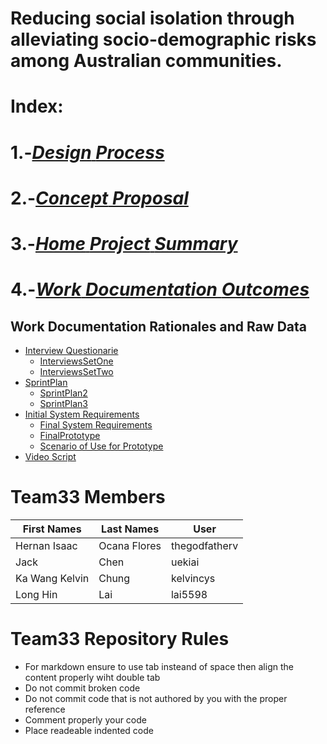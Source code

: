 # Reducing social isolation through alleviating socio-demographic risks among Australian communities.
# **Index:**
  # 1.-[_Design_ _Process_](https://github.com/deco3500-2018/team33/wiki/Design-Process-Overview)
  # 2.-[_Concept_ _Proposal_](https://github.com/deco3500-2018/team33/wiki/Concept-Proposal)
  # 3.-[_Home_ _Project_ _Summary_](https://github.com/deco3500-2018/team33/wiki)
  # 4.-[_Work_ _Documentation_ _Outcomes_](https://github.com/deco3500-2018/team33/wiki/Ongoing-documentation-of-work)
 ## **Work Documentation Rationales and Raw Data**
  * [Interview Questionarie](./Questionarie)
    * [InterviewsSetOne](./InterviewsSetOne)
    * [InterviewsSetTwo](./InterviewsSetTwo)
  * [SprintPlan](./SprintPlan)
    * [SprintPlan2](./SprintPlan2)
    * [SprintPlan3](./SprintPlan3)
  * [Initial System Requirements](./initialRequirement)
     * [Final System Requirements](./SystemRequirements)
     * [FinalPrototype](./FinalPrototype)
     * [Scenario of Use for Prototype](./scenario)
  * [Video Script](./scenario)


# Team33 Members 

| First Names  | Last Names  | User         | 
| ----------- |  --------   | ------------  |
|Hernan Isaac | Ocana Flores| thegodfatherv |
| Jack        | Chen        | uekiai        |
|Ka Wang Kelvin|Chung       |kelvincys      |
|Long Hin      |Lai         |lai5598         |


# Team33 Repository Rules 

* For markdown ensure to use tab insteand of space then align the content properly wiht double tab
* Do not commit broken code
* Do not commit code that is not authored by you with the proper reference
* Comment properly your code
* Place readeable indented code
